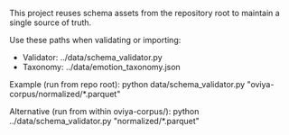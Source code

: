 This project reuses schema assets from the repository root to maintain a single source of truth.

Use these paths when validating or importing:
- Validator: ../data/schema_validator.py
- Taxonomy: ../data/emotion_taxonomy.json

Example (run from repo root):
python data/schema_validator.py "oviya-corpus/normalized/*.parquet"

Alternative (run from within oviya-corpus/):
python ../data/schema_validator.py "normalized/*.parquet"
